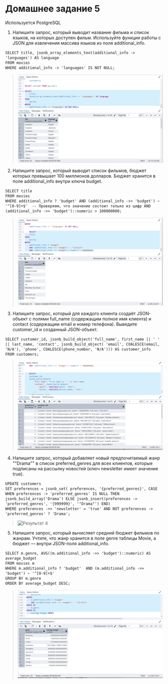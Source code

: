# Домашнее задание 5

Используется PostgreSQL

1. Напишите запрос, который выводит название фильма и список языков, на которых доступен фильм. Используйте функции работы с JSON для извлечения массива языков из поля additional_info.


```
SELECT title, jsonb_array_elements_text(additional_info -> 'languages') AS language
FROM movies
WHERE additional_info -> 'languages' IS NOT NULL;              
```

>![Результат 1](/res6.png)

2. Напишите запрос, который выводит список фильмов, бюджет которых превышает 100 миллионов долларов. Бюджет хранится в поле additional_info внутри ключа budget.

```
SELECT title
FROM movies
WHERE additional_info ? 'budget' AND (additional_info ->> 'budget') ~ '^[0-9]+$'  -- Проверяем, что значение состоит только из цифр AND (additional_info ->> 'budget')::numeric > 100000000;
```

>![Результат 2](/res7.png)

3. Напишите запрос, который для каждого клиента создаёт JSON-объект с полями full_name (содержащим полное имя клиента) и contact (содержащим email и номер телефона). Выведите customer_id и созданный JSON-объект.

```
SELECT customer_id, jsonb_build_object('full_name', first_name || ' ' || last_name, 'contact', jsonb_build_object( 'email', COALESCE(email, 'N/A'), 'phone', COALESCE(phone_number, 'N/A'))) AS customer_info
FROM customers;
```

>![Результат 3](/res8.png)

4. Напишите запрос, который добавляет новый предпочитаемый жанр ""Drama"" в список preferred_genres для всех клиентов, которые подписаны на рассылку новостей (ключ newsletter имеет значение true).

```
UPDATE customers
SET preferences = jsonb_set( preferences, '{preferred_genres}', CASE WHEN preferences -> 'preferred_genres' IS NULL THEN jsonb_build_array('Drama') ELSE jsonb_insert(preferences -> 'preferred_genres', '{999999}', '"Drama"') END)
WHERE preferences ->> 'newsletter' = 'true' AND NOT preferences -> 'preferred_genres' ? 'Drama';
```
>![Результат 4](/res9.png)

5. Напишите запрос, который вычисляет средний бюджет фильмов по жанрам. Учтите, что жанр хранится в поле genre таблицы Movie, а бюджет — внутри JSON-поля additional_info.

```
SELECT m.genre, AVG((m.additional_info ->> 'budget')::numeric) AS average_budget
FROM movies m
WHERE m.additional_info ? 'budget'  AND (m.additional_info ->> 'budget') ~ '^[0-9]+$' 
GROUP BY m.genre
ORDER BY average_budget DESC;
```
>![Результат 5](/res10.png)

